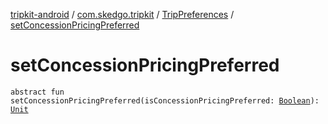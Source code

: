 [tripkit-android](../../index.md) / [com.skedgo.tripkit](../index.md) / [TripPreferences](index.md) / [setConcessionPricingPreferred](./set-concession-pricing-preferred.md)

# setConcessionPricingPreferred

`abstract fun setConcessionPricingPreferred(isConcessionPricingPreferred: `[`Boolean`](https://kotlinlang.org/api/latest/jvm/stdlib/kotlin/-boolean/index.html)`): `[`Unit`](https://kotlinlang.org/api/latest/jvm/stdlib/kotlin/-unit/index.html)